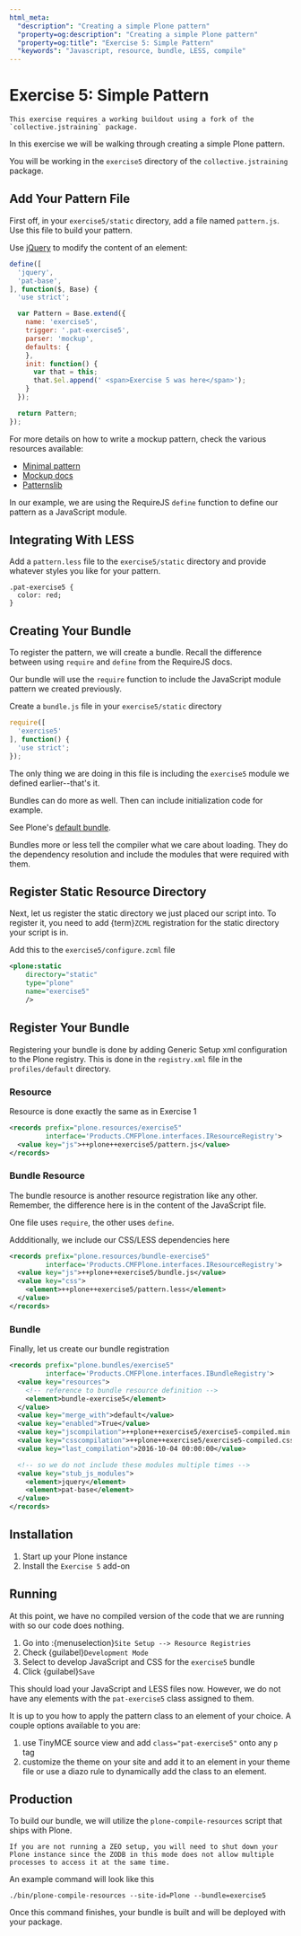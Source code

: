 ```yaml
---
html_meta:
  "description": "Creating a simple Plone pattern"
  "property=og:description": "Creating a simple Plone pattern"
  "property=og:title": "Exercise 5: Simple Pattern"
  "keywords": "Javascript, resource, bundle, LESS, compile"
---
```


# Exercise 5: Simple Pattern

```{warning}
This exercise requires a working buildout using a fork of the `collective.jstraining` package.
```

In this exercise we will be walking through creating a simple Plone pattern.

You will be working in the `exercise5` directory of the `collective.jstraining` package.

## Add Your Pattern File

First off, in your `exercise5/static` directory, add a file named `pattern.js`.
Use this file to build your pattern.

Use [jQuery](https://jquery.com/) to modify the content of an element:

```javascript
define([
  'jquery',
  'pat-base',
], function($, Base) {
  'use strict';

  var Pattern = Base.extend({
    name: 'exercise5',
    trigger: '.pat-exercise5',
    parser: 'mockup',
    defaults: {
    },
    init: function() {
      var that = this;
      that.$el.append(' <span>Exercise 5 was here</span>');
    }
  });

  return Pattern;
});
```

For more details on how to write a mockup pattern, check the various resources available:

- [Minimal pattern](https://github.com/collective/mockup-minimalpattern)
- [Mockup docs](http://plone.github.io/mockup/dev/)
- [Patternslib](https://patternslib.com/)

In our example, we are using the RequireJS `define` function to define our pattern as a JavaScript module.

## Integrating With LESS

Add a `pattern.less` file to the `exercise5/static` directory and provide whatever styles you like for your pattern.

```less
.pat-exercise5 {
  color: red;
}
```

## Creating Your Bundle

To register the pattern, we will create a bundle.
Recall the difference between using `require` and `define` from the RequireJS docs.

Our bundle will use the `require` function to include the JavaScript module pattern we created previously.

Create a `bundle.js` file in your `exercise5/static` directory

```javascript
require([
  'exercise5'
], function() {
  'use strict';
});
```

The only thing we are doing in this file is including the `exercise5` module we defined earlier--that's it.

Bundles can do more as well.
Then can include initialization code for example.

See Plone's [default bundle](https://github.com/plone/plone.staticresources/tree/master/src/plone/staticresources/static).

Bundles more or less tell the compiler what we care about loading.
They do the dependency resolution and include the modules that were required with them.

## Register Static Resource Directory

Next, let us register the static directory we just placed our script into.
To register it, you need to add {term}`ZCML` registration for the static directory your script is in.

Add this to the `exercise5/configure.zcml` file

```xml
<plone:static
    directory="static"
    type="plone"
    name="exercise5"
    />
```

## Register Your Bundle

Registering your bundle is done by adding Generic Setup xml configuration to the Plone registry.
This is done in the `registry.xml` file in the `profiles/default` directory.

### Resource

Resource is done exactly the same as in Exercise 1

```xml
<records prefix="plone.resources/exercise5"
         interface='Products.CMFPlone.interfaces.IResourceRegistry'>
  <value key="js">++plone++exercise5/pattern.js</value>
</records>
```

### Bundle Resource

The bundle resource is another resource registration like any other.
Remember, the difference here is in the content of the JavaScript file.

One file uses `require`, the other uses `define`.

Addditionally, we include our CSS/LESS dependencies here

```xml
<records prefix="plone.resources/bundle-exercise5"
         interface='Products.CMFPlone.interfaces.IResourceRegistry'>
  <value key="js">++plone++exercise5/bundle.js</value>
  <value key="css">
    <element>++plone++exercise5/pattern.less</element>
  </value>
</records>
```

### Bundle

Finally, let us create our bundle registration

```xml
<records prefix="plone.bundles/exercise5"
         interface='Products.CMFPlone.interfaces.IBundleRegistry'>
  <value key="resources">
    <!-- reference to bundle resource definition -->
    <element>bundle-exercise5</element>
  </value>
  <value key="merge_with">default</value>
  <value key="enabled">True</value>
  <value key="jscompilation">++plone++exercise5/exercise5-compiled.min.js</value>
  <value key="csscompilation">++plone++exercise5/exercise5-compiled.css</value>
  <value key="last_compilation">2016-10-04 00:00:00</value>

  <!-- so we do not include these modules multiple times -->
  <value key="stub_js_modules">
    <element>jquery</element>
    <element>pat-base</element>
  </value>
</records>
```

## Installation

1. Start up your Plone instance
2. Install the `Exercise 5` add-on

## Running

At this point, we have no compiled version of the code that we are running with so our code does nothing.

1. Go into :{menuselection}`Site Setup --> Resource Registries`
2. Check {guilabel}`Development Mode`
3. Select to develop JavaScript and CSS for the `exercise5` bundle
4. Click {guilabel}`Save`

This should load your JavaScript and LESS files now.
However, we do not have any elements with the `pat-exercise5` class assigned to them.

It is up to you how to apply the pattern class to an element of your choice.
A couple options available to you are:

1. use TinyMCE source view and add `class="pat-exercise5"` onto any `p` tag
2. customize the theme on your site and add it to an element in your theme file or use a diazo rule to dynamically add the class to an element.

## Production

To build our bundle, we will utilize the `plone-compile-resources` script that ships with Plone.

```{warning}
If you are not running a ZEO setup, you will need to shut down your Plone instance since the ZODB in this mode does not allow multiple processes to access it at the same time.
```

An example command will look like this

```shell
./bin/plone-compile-resources --site-id=Plone --bundle=exercise5
```

Once this command finishes, your bundle is built and will be deployed with your package.
